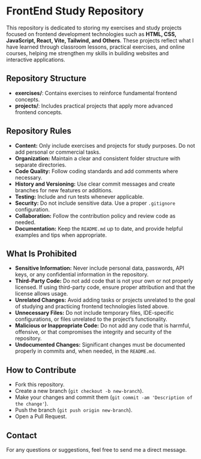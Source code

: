 # FrontEnd Study Repository

This repository is dedicated to storing my exercises and study projects focused on frontend development technologies such as **HTML, CSS, JavaScript, React, Vite, Tailwind, and Others**. These projects reflect what I have learned through classroom lessons, practical exercises, and online courses, helping me strengthen my skills in building websites and interactive applications.

## Repository Structure

- **exercises/**: Contains exercises to reinforce fundamental frontend concepts.
- **projects/**: Includes practical projects that apply more advanced frontend concepts.

## Repository Rules

- **Content:** Only include exercises and projects for study purposes. Do not add personal or commercial tasks.
- **Organization:** Maintain a clear and consistent folder structure with separate directories.
- **Code Quality:** Follow coding standards and add comments where necessary.
- **History and Versioning:** Use clear commit messages and create branches for new features or additions.
- **Testing:** Include and run tests whenever applicable.
- **Security:** Do not include sensitive data. Use a proper `.gitignore` configuration.
- **Collaboration:** Follow the contribution policy and review code as needed.
- **Documentation:** Keep the `README.md` up to date, and provide helpful examples and tips when appropriate.

## What Is Prohibited

- **Sensitive Information:** Never include personal data, passwords, API keys, or any confidential information in the repository.
- **Third-Party Code:** Do not add code that is not your own or not properly licensed. If using third-party code, ensure proper attribution and that the license allows usage.
- **Unrelated Changes:** Avoid adding tasks or projects unrelated to the goal of studying and practicing frontend technologies listed above.
- **Unnecessary Files:** Do not include temporary files, IDE-specific configurations, or files unrelated to the project’s functionality.
- **Malicious or Inappropriate Code:** Do not add any code that is harmful, offensive, or that compromises the integrity and security of the repository.
- **Undocumented Changes:** Significant changes must be documented properly in commits and, when needed, in the `README.md`.

## How to Contribute

- Fork this repository.
- Create a new branch (`git checkout -b new-branch`).
- Make your changes and commit them (`git commit -am 'Description of the change'`).
- Push the branch (`git push origin new-branch`).
- Open a Pull Request.

## Contact

For any questions or suggestions, feel free to send me a direct message.
